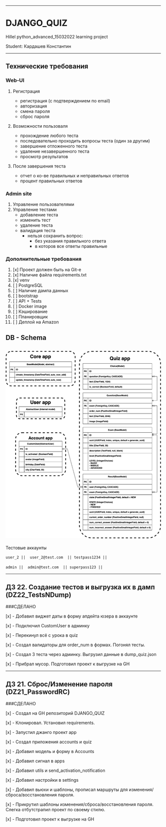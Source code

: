 ------------------------------------------------------------------------------------------------------------------------
# DJANGO_QUIZ
Hillel python_advanced_15032022 learning project

Student: Кардашев Константин

------------------------------------------------------------------------------------------------------------------------

## Технические требования  
### Web-UI
  1. Регистрация
      - регистрация (с подтверждением по email)
      - авторизация
      - смена пароля
      - сброс пароля
    
  2. Возможности пользоваля
      - прохождение любого теста
      - последовательно проходить вопросы теста (один за другим)
      - завершение отложенного теста
      - удаление незавершенного теста 
      - просмотр результатов
    
  3. После завершения теста
      - отчет о ко-ве правильных и неправильных ответов
      - процент правильных ответов

### Admin site
  1. Управление пользователями
  2. Управление тестами
      - добавление теста
      - изменить тест
      - удаление теста
      - валидация теста
        - нельзя сохранить вопрос:
            - без указания правильного ответа
            - в которов все ответы правильные

### Дополнительные требования
1. [x] Проект должен быть на Git-е
2. [x] Наличие файла requirements.txt
3. [x] venv
4. [ ] PostgreSQL
5. [ ] Наличие дампа данных
6. [ ] bootstrap
7. [ ] API + Tests
8. [ ] Docker image
9. [ ] Кэширование 
10. [ ] Планировщик
11. [ ] Деплой на Amazon

## DB - Schema
![db](db_schema.jpg)
------------------------------------------------------------------------------------------------------------------------

Тестовые аккаунты

    user_2 ||  user_2@test.com  || testpass1234 ||

    admin ||  admin@test.com  || superpass123 || 


------------------------------------------------------------------------------------------------------------------------
ДЗ 22. Создание тестов и выгрузка их в дамп (DZ22_TestsNDump)
------------------------------------------------------------------------------------------------------------------------
###СДЕЛАНО

[x] - Добавил виджет даты в форму апдейта юзера в аккаунте

[x] - Подключил CustomUser в админку

[x] - Перекинул всё с урока в quiz

[x] - Создал валидаторы для order_num в формах. Погонял тесты.

[x] - Создал 3 теста через админку. Выгрузил данные в dump_quiz.json

[x] - Прибрал мусор. Подготовил проект к выгрузке на GH


------------------------------------------------------------------------------------------------------------------------
ДЗ 21. Сброс/Изменение пароля (DZ21_PasswordRC)
------------------------------------------------------------------------------------------------------------------------
###СДЕЛАНО

[x] - Cоздал на GH репозиторий DJANGO_QUIZ

[x] - Клонировал. Установил requirements.

[x] - Запустил джанго проект app

[x] - Создал приложения accounts и quiz

[x] - Добавил модель и форму в Accounts 

[x] - Добавил сигнал в apps

[x] - Добавил utils и send_activation_notification

[x] - Добавил настройки в settings 

[x] - Добавил вьюхи и шаблоны, прописал маршруты для изменения/сброса/восстановления пароля.

[x] - Прикрутил шаблоны изменения/сброса/восстановления пароля. Слегка отбутстрапил проект по своему стилю.

[x] - Подготовил проект к выгрузке на GH
